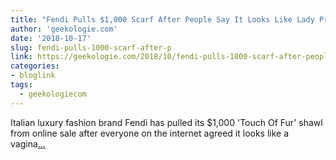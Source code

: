 ```yaml
---
title: "Fendi Pulls $1,000 Scarf After People Say It Looks Like Lady Privates"
author: 'geekologie.com'
date: '2018-10-17'
slug: fendi-pulls-1000-scarf-after-p
link: https://geekologie.com/2018/10/fendi-pulls-1000-scarf-after-people-say.php
categories:
- bloglink
tags:
  - geekologiecom
---
```


Italian luxury fashion brand Fendi has pulled its $1,000 'Touch Of Fur' shawl from online sale after everyone on the internet agreed it looks like a vagina[... <i class="fas fa-external-link-alt"></i>](https://geekologie.com/2018/10/fendi-pulls-1000-scarf-after-people-say.php)

